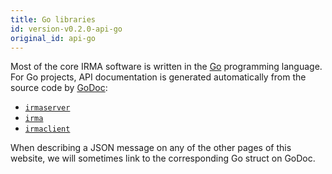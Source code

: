 ```yaml
---
title: Go libraries
id: version-v0.2.0-api-go
original_id: api-go
---
```


Most of the core IRMA software is written in the [Go](https://golang.org/) programming language. For Go projects, API documentation is generated automatically from the source code by [GoDoc](http://godoc.org/):

* [`irmaserver`](https://godoc.org/github.com/privacybydesign/irmago/server/irmaserver)
* [`irma`](https://godoc.org/github.com/privacybydesign/irmago)
* [`irmaclient`](https://godoc.org/github.com/privacybydesign/irmago/irmaclient)

When describing a JSON message on any of the other pages of this website, we will sometimes link to the corresponding Go struct on GoDoc.
